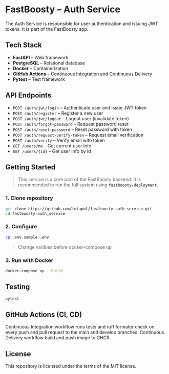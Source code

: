 # FastBoosty – Auth Service

The Auth Service is responsible for user authentication and issuing JWT tokens. It is part of the FastBoosty app.

## Tech Stack

- **FastAPI** – Web framework
- **PostgreSQL** – Relational database
- **Docker** – Containerization
- **GitHub Actions** – Continuous Integration and Continuous Delivery
- **Pytest** – Test framework

## API Endpoints

- `POST /auth/jwt/login` – Authenticate user and issue JWT token
- `POST /auth/register` – Register a new user
- `POST /auth/jwt/logout` – Logout user (invalidate token)
- `POST /auth/forgot-password` – Request password reset
- `POST /auth/reset-password` – Reset password with token
- `POST /auth/request-verify-token` – Request email verification
- `POST /auth/verify` – Verify email with token
- `GET /users/me` – Get current user info
- `GET /users/{id}` – Get user info by id

## Getting Started

> This service is a core part of the FastBoosty backend. It is recommended to run the full system using [`fastboosty-deployment`](https://github.com/fotapol/fastboosty-deployment).

### 1. Clone repository

```bash
git clone https://github.com/fotapol/fastboosty-auth_service.git
cd fastboosty-auth_service
```

### 2. Configure

```bash
cp .env.sample .env
```
> Change varibles before docker-compose up

### 3. Run with Docker

```bash
docker-compose up --build
```

## Testing

```bash
pytest
```

## GitHub Actions (CI, CD)

Continuous Integration workflow runs tests and ruff formater check on every push and pull request to the main and develop branches.
Continuous Delivery workflow build and push image to GHCR.

## License

This repository is licensed under the terms of the MIT license.
